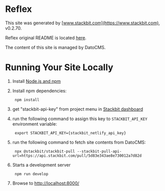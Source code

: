 # Reflex

This site was generated by [www.stackbit.com](https://www.stackbit.com), v0.2.70.

Reflex original README is located [here](./README.theme.md).

The content of this site is managed by DatoCMS.

# Running Your Site Locally

1. Install [Node.js and npm](https://nodejs.org/en/)

1. Install npm dependencies:

        npm install

1. get "stackbit-api-key" from project menu in [Stackbit dashboard](https://app.stackbit.com/dashboard)

1. run the following command to assign this key to `STACKBIT_API_KEY` environment variable:

        export STACKBIT_API_KEY={stackbit_netlify_api_key}

1. run the following command to fetch site contents from DatoCMS:

        npx @stackbit/stackbit-pull --stackbit-pull-api-url=https://api.stackbit.com/pull/5d83e343ae8e730012a7d82d

1. Starts a development server

        npm run develop

1. Browse to [http://localhost:8000/](http://localhost:8000/)
